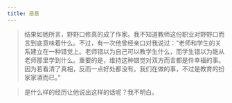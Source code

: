 ```yaml
---
title: 恶意
---
```


> 结果如她所言，野野口修真的成了作家。我不知道教师这份职业对野野口而言到底意味着什么。不过，有一次他曾经亲口对我说过：“老师和学生的关系建立在一种错觉上。老师错以为自己可以教学生什么，而学生错以为能从老师那里学到什么。重要的是，维持这种错觉对双方而言都是件幸福的事。因为若看清了真相，反而一点好处都没有。我们在做的事，不过是教育的扮家家酒而已。”

> 是什么样的经历让他说出这样的话呢？我不明白。
